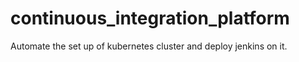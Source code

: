 # continuous_integration_platform
 Automate the set up of kubernetes cluster and deploy jenkins on it.
